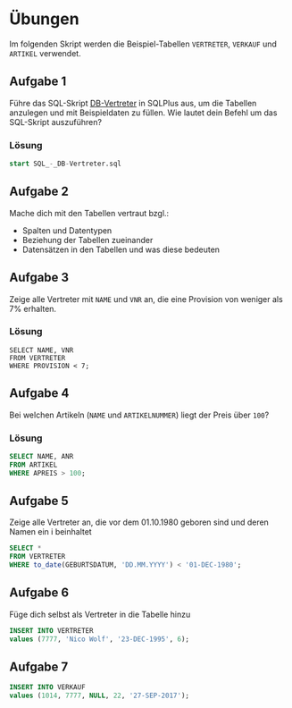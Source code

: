 # Übungen

Im folgenden Skript werden die Beispiel-Tabellen `VERTRETER`, `VERKAUF` und `ARTIKEL` verwendet.

## Aufgabe 1
Führe das SQL-Skript [DB-Vertreter](./SQL_-_DB-Vertreter.sql) in SQLPlus aus, um die Tabellen anzulegen und mit Beispieldaten zu füllen. Wie lautet dein Befehl um das SQL-Skript auszuführen?

### Lösung
```sql
start SQL_-_DB-Vertreter.sql

```

## Aufgabe 2
Mache dich mit den Tabellen vertraut bzgl.:
* Spalten und Datentypen
* Beziehung der Tabellen zueinander
* Datensätzen in den Tabellen und was diese bedeuten

## Aufgabe 3
Zeige alle Vertreter mit `NAME` und `VNR` an, die eine Provision von  weniger als 7% erhalten. 

### Lösung
```
SELECT NAME, VNR
FROM VERTRETER
WHERE PROVISION < 7;
```

## Aufgabe 4
Bei welchen Artikeln (`NAME` und `ARTIKELNUMMER`) liegt der Preis über `100`?

### Lösung
```sql
SELECT NAME, ANR
FROM ARTIKEL
WHERE APREIS > 100;
```

## Aufgabe 5
Zeige alle Vertreter an, die vor dem 01.10.1980 geboren sind und deren Namen ein i beinhaltet

```sql
SELECT *
FROM VERTRETER 
WHERE to_date(GEBURTSDATUM, 'DD.MM.YYYY') < '01-DEC-1980'; 
````

## Aufgabe 6

Füge dich selbst als Vertreter in die Tabelle hinzu

```sql
INSERT INTO VERTRETER
values (7777, 'Nico Wolf', '23-DEC-1995', 6);
```
## Aufgabe 7
```sql
INSERT INTO VERKAUF
values (1014, 7777, NULL, 22, '27-SEP-2017');
```

